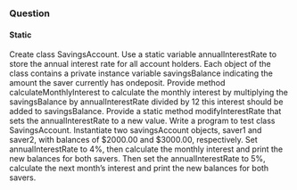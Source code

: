 <h3>Question</h3>
<h4>Static</h4>

Create class SavingsAccount. Use a static variable annualInterestRate to store the annual interest
rate for all account holders. Each object of the class contains a private instance variable
savingsBalance indicating the amount the saver currently has ondeposit. Provide method
calculateMonthlyInterest to calculate the monthly interest by multiplying the savingsBalance by
annualInterestRate divided by 12 this interest should be added to savingsBalance. Provide a static
method modifyInterestRate that sets the annualInterestRate to a new value.
Write a program to test class SavingsAccount. Instantiate two savingsAccount objects, saver1 and
saver2, with balances of $2000.00 and $3000.00, respectively. Set annualInterestRate to 4%, then
calculate the monthly interest and print the new balances for both savers. Then set the
annualInterestRate to 5%, calculate the next month’s interest and print the new balances for both
savers.
